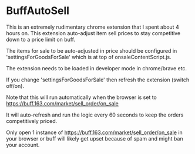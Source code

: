# BuffAutoSell

This is an extremely rudimentary chrome extension that I spent about 4 hours on.
This extension auto-adjust item sell prices to stay competitive down to a price limit on buff.


The items for sale to be auto-adjusted in price should be configured in 'settingsForGoodsForSale' which is at top of onsaleContentScript.js.

The extension needs to be loaded in developer mode in chrome/brave etc.

If you change 'settingsForGoodsForSale' then refresh the extension (switch off/on).

Note that this will run automatically when the browser is set to https://buff.163.com/market/sell_order/on_sale

It will auto-refresh and run the logic every 60 seconds to keep the orders competitively priced.

Only open 1 instance of https://buff.163.com/market/sell_order/on_sale in your browser or buff will likely get upset because of spam and might ban your account.
